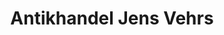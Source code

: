 ---
title: "Antikhandel Jens Vehrs"
url: /hohenlockstedt/antikhandel-jens-vehrs/
shop: Antiquitäten
---